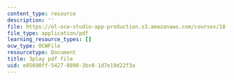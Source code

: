 ```yaml
---
content_type: resource
description: ''
file: https://ol-ocw-studio-app-production.s3.amazonaws.com/courses/18-03sc-differential-equations-fall-2011/e85690ff542788903bc01d7e19d22f3a_oEskbXrhkkk.pdf
file_type: application/pdf
learning_resource_types: []
ocw_type: OCWFile
resourcetype: Document
title: 3play pdf file
uid: e85690ff-5427-8890-3bc0-1d7e19d22f3a
---
```

